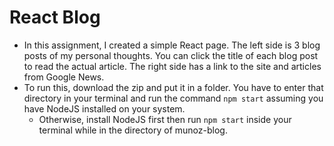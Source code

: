# React Blog

- In this assignment, I created a simple React page. The left side is 3 blog posts of my personal thoughts. You can click the title of each blog post to read the actual article. The right side has a link to the site and articles from Google News.
- To run this, download the zip and put it in a folder. You have to enter that directory in your terminal and run the command `npm start` assuming you have NodeJS installed on your system.
  - Otherwise, install NodeJS first then run `npm start` inside your terminal while in the directory of munoz-blog.
